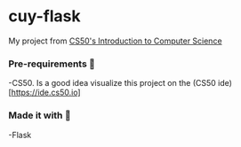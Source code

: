 # cuy-flask

My project from [CS50's Introduction to Computer Science](https://www.edx.org/es/course/introduction-computer-science-harvardx-cs50x)

### Pre-requirements 📝
-CS50. Is a good idea visualize this project on the (CS50 ide)[https://ide.cs50.io]

### Made it with 🔨
-Flask
